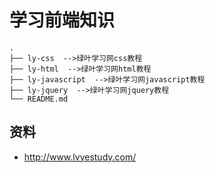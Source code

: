 # 学习前端知识

```
.
├── ly-css  -->绿叶学习网css教程
├── ly-html  -->绿叶学习网html教程
├── ly-javascript  -->绿叶学习网javascript教程
├── ly-jquery  -->绿叶学习网jquery教程
└── README.md
```

## 资料  

- http://www.lvyestudy.com/  
